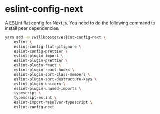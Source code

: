 # eslint-config-next

A ESLint flat config for Next.js.
You need to do the following command to install peer dependencies.

```sh
yarn add -D @willbooster/eslint-config-next \
    eslint \
    eslint-config-flat-gitignore \
    eslint-config-prettier \
    eslint-plugin-import \
    eslint-plugin-prettier \
    eslint-plugin-react \
    eslint-plugin-react-hooks \
    eslint-plugin-sort-class-members \
    eslint-plugin-sort-destructure-keys \
    eslint-plugin-unicorn \
    eslint-plugin-unused-imports \
    typescript \
    typescript-eslint \
    eslint-import-resolver-typescript \
    eslint-config-next
```
